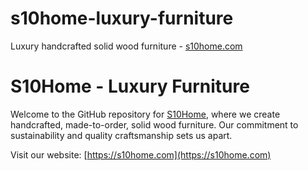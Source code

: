 # s10home-luxury-furniture
Luxury handcrafted solid wood furniture - [s10home.com](https://s10home.com)

# S10Home - Luxury Furniture
Welcome to the GitHub repository for [S10Home](https://s10home.com), where we create handcrafted, made-to-order, solid wood furniture. Our commitment to sustainability and quality craftsmanship sets us apart.

Visit our website: [https://s10home.com](https://s10home.com)

